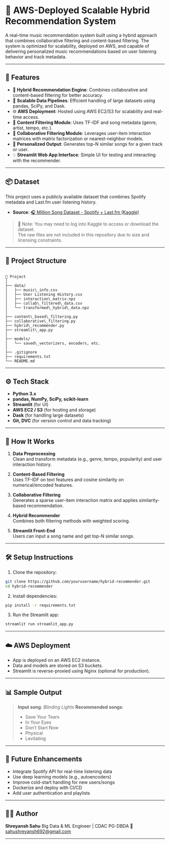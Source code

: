 # 🎵 AWS-Deployed Scalable Hybrid Recommendation System

A real-time music recommendation system built using a hybrid approach that combines collaborative filtering and content-based filtering. The system is optimized for scalability, deployed on AWS, and capable of delivering personalized music recommendations based on user listening behavior and track metadata.

---

## 🚀 Features

- 🔄 **Hybrid Recommendation Engine**: Combines collaborative and content-based filtering for better accuracy.
- 💾 **Scalable Data Pipelines**: Efficient handling of large datasets using pandas, SciPy, and Dask.
- 🌐 **AWS Deployment**: Hosted using AWS EC2/S3 for scalability and real-time access.
- 🎯 **Content Filtering Module**: Uses TF-IDF and song metadata (genre, artist, tempo, etc.).
- 👥 **Collaborative Filtering Module**: Leverages user-item interaction matrices with matrix factorization or nearest-neighbor models.
- 🧠 **Personalized Output**: Generates top-N similar songs for a given track or user.
- 💡 **Streamlit Web App Interface**: Simple UI for testing and interacting with the recommender.

---

## 📦 Dataset

This project uses a publicly available dataset that combines Spotify metadata and Last.fm user listening history.

- **Source**: [🎧 Million Song Dataset - Spotify + Last.fm (Kaggle)](https://www.kaggle.com/datasets/undefinenull/million-song-dataset-spotify-lastfm)

> 🔑 Note: You may need to log into Kaggle to access or download the dataset.  
> The raw files are not included in this repository due to size and licensing constraints.

---

## 📁 Project Structure

```

📂 Project
│
├── data/
│   ├── music\_info.csv
│   ├── User Listening History.csv
│   ├── interaction\_matrix.npz
│   ├── collab\_filtered\_data.csv
│   └── transformed\_hybrid\_data.npz
│
├── content\_based\_filtering.py
├── collaborative\_filtering.py
├── hybrid\_recommender.py
├── streamlit\_app.py
│
├── models/
│   └── saved\_vectorizers, encoders, etc.
│
├── .gitignore
├── requirements.txt
└── README.md

````

---

## ⚙️ Tech Stack

- **Python 3.x**
- **pandas, NumPy, SciPy, scikit-learn**
- **Streamlit** (for UI)
- **AWS EC2 / S3** (for hosting and storage)
- **Dask** (for handling large datasets)
- **Git, DVC** (for version control and data tracking)

---

## 🧠 How It Works

1. **Data Preprocessing**  
   Clean and transform metadata (e.g., genre, tempo, popularity) and user interaction history.

2. **Content-Based Filtering**  
   Uses TF-IDF on text features and cosine similarity on numerical/encoded features.

3. **Collaborative Filtering**  
   Generates a sparse user-item interaction matrix and applies similarity-based recommendation.

4. **Hybrid Recommender**  
   Combines both filtering methods with weighted scoring.

5. **Streamlit Front-End**  
   Users can input a song name and get top-N similar songs.

---

## 🛠️ Setup Instructions

1. Clone the repository:
```bash
git clone https://github.com/yourusername/hybrid-recommender.git
cd hybrid-recommender
````

2. Install dependencies:

```bash
pip install -r requirements.txt
```

3. Run the Streamlit app:

```bash
streamlit run streamlit_app.py
```

---

## ☁️ AWS Deployment

* App is deployed on an AWS EC2 instance.
* Data and models are stored on S3 buckets.
* Streamlit is reverse-proxied using Nginx (optional for production).

---

## 📊 Sample Output

> **Input song**: *Blinding Lights*
> **Recommended songs**:
>
> * Save Your Tears
> * In Your Eyes
> * Don’t Start Now
> * Physical
> * Levitating

---

## 🧪 Future Enhancements

* Integrate Spotify API for real-time listening data
* Use deep learning models (e.g., autoencoders)
* Improve cold-start handling for new users/songs
* Dockerize and deploy with CI/CD
* Add user authentication and playlists

---

## 🙋‍♂️ Author

**Shreyansh Sahu**
Big Data & ML Engineer | CDAC PG-DBDA
📧 [sahushreyansh692@gmail.com](mailto:sahushreyansh692@gmail.com)

---


